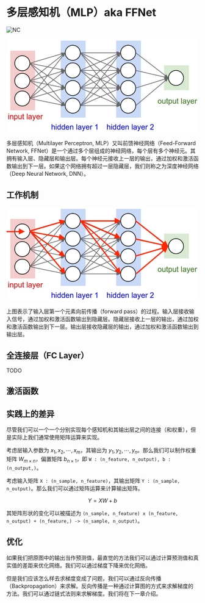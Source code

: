 # 多层感知机（MLP）aka FFNet

![NC](https://img.shields.io/badge/LH-Neural%20Compulation-red)

![](./img/MLP.png)

多层感知机（Multilayer Perceptron, MLP）又叫前馈神经网络（Feed-Forward Network, FFNet）是一个通过多个层组成的神经网络，每个层有多个神经元。其拥有输入层、隐藏层和输出层。每个神经元接收上一层的输出，通过加权和激活函数输出到下一层。如果这个网络拥有超过一层隐藏层，我们则称之为深度神经网络（Deep Neural Network, DNN）。

## 工作机制

![](./img/MLP-forward.png)

上图表示了输入层第一个元素向前传播（forward pass）的过程。输入层接收输入信号，通过加权和激活函数输出到隐藏层。隐藏层接收上一层的输出，通过加权和激活函数输出到下一层。输出层接收隐藏层的输出，通过加权和激活函数输出到输出层。

## 全连接层（FC Layer）

TODO

## 激活函数

## 实践上的差异

尽管我们可以一个一个分别实现每个感知机和其输出层之间的连接（和权重），但是实际上我们通常使用矩阵运算来实现。

考虑层输入参数为 $x_1, x_2, \cdots, x_m$，其输出为 $y_1, y_2, \cdots, y_n$。那么我们可以制作权重矩阵 $W_{m \times n}$，偏置矩阵 $b_{n\times 1}$，即 `W : (n_feature, n_output), b : (n_output,)`。

考虑输入矩阵 `X : (n_sample, n_feature)`，其输出矩阵 `Y : (n_sample, n_output)`。那么我们可以通过矩阵运算来计算输出矩阵。

$$
Y = XW + b
$$

其矩阵形状的变化可以被描述为 `(n_sample, n_feature) x (n_feature, n_output) + (n_feature,) -> (n_sample, n_output)`。


## 优化

如果我们把原图中的输出当作预测值，最直觉的方法我们可以通过计算预测值和真实值的差距来优化网络。我们可以通过梯度下降来优化网络。

但是我们应该怎么样去求梯度变成了问题，我们可以通过反向传播（Backpropagation）来求解。反向传播是一种通过计算图的方式来求解梯度的方法。我们可以通过链式法则来求解梯度。我们将在下一章介绍。